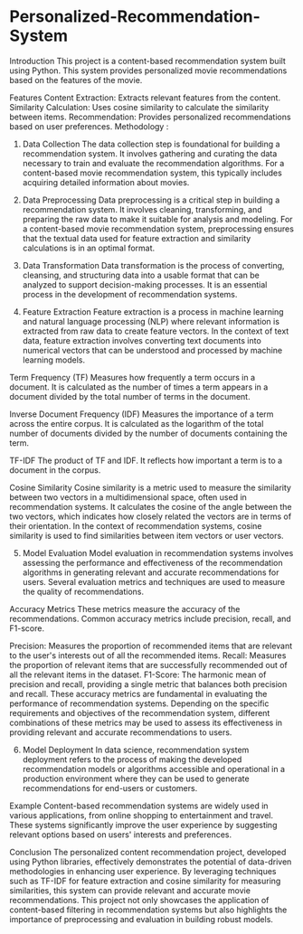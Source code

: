 # Personalized-Recommendation-System
Introduction
This project is a content-based recommendation system built using Python. This system provides personalized movie recommendations based on the features of the movie.

Features
Content Extraction: Extracts relevant features from the content.
Similarity Calculation: Uses cosine similarity to calculate the similarity between items.
Recommendation: Provides personalized recommendations based on user preferences.
Methodology :
1. Data Collection
The data collection step is foundational for building a recommendation system. It involves gathering and curating the data necessary to train and evaluate the recommendation algorithms. For a content-based movie recommendation system, this typically includes acquiring detailed information about movies.

2. Data Preprocessing
Data preprocessing is a critical step in building a recommendation system. It involves cleaning, transforming, and preparing the raw data to make it suitable for analysis and modeling. For a content-based movie recommendation system, preprocessing ensures that the textual data used for feature extraction and similarity calculations is in an optimal format.

3. Data Transformation
Data transformation is the process of converting, cleansing, and structuring data into a usable format that can be analyzed to support decision-making processes. It is an essential process in the development of recommendation systems.

4. Feature Extraction
Feature extraction is a process in machine learning and natural language processing (NLP) where relevant information is extracted from raw data to create feature vectors. In the context of text data, feature extraction involves converting text documents into numerical vectors that can be understood and processed by machine learning models.

Term Frequency (TF)
Measures how frequently a term occurs in a document. It is calculated as the number of times a term appears in a document divided by the total number of terms in the document.

Inverse Document Frequency (IDF)
Measures the importance of a term across the entire corpus. It is calculated as the logarithm of the total number of documents divided by the number of documents containing the term.

TF-IDF
The product of TF and IDF. It reflects how important a term is to a document in the corpus.

Cosine Similarity
Cosine similarity is a metric used to measure the similarity between two vectors in a multidimensional space, often used in recommendation systems. It calculates the cosine of the angle between the two vectors, which indicates how closely related the vectors are in terms of their orientation. In the context of recommendation systems, cosine similarity is used to find similarities between item vectors or user vectors.

5. Model Evaluation
Model evaluation in recommendation systems involves assessing the performance and effectiveness of the recommendation algorithms in generating relevant and accurate recommendations for users. Several evaluation metrics and techniques are used to measure the quality of recommendations.

Accuracy Metrics
These metrics measure the accuracy of the recommendations. Common accuracy metrics include precision, recall, and F1-score.

Precision: Measures the proportion of recommended items that are relevant to the user's interests out of all the recommended items.
Recall: Measures the proportion of relevant items that are successfully recommended out of all the relevant items in the dataset.
F1-Score: The harmonic mean of precision and recall, providing a single metric that balances both precision and recall.
These accuracy metrics are fundamental in evaluating the performance of recommendation systems. Depending on the specific requirements and objectives of the recommendation system, different combinations of these metrics may be used to assess its effectiveness in providing relevant and accurate recommendations to users.

6. Model Deployment
In data science, recommendation system deployment refers to the process of making the developed recommendation models or algorithms accessible and operational in a production environment where they can be used to generate recommendations for end-users or customers.

Example
Content-based recommendation systems are widely used in various applications, from online shopping to entertainment and travel. These systems significantly improve the user experience by suggesting relevant options based on users' interests and preferences.

Conclusion
The personalized content recommendation project, developed using Python libraries, effectively demonstrates the potential of data-driven methodologies in enhancing user experience. By leveraging techniques such as TF-IDF for feature extraction and cosine similarity for measuring similarities, this system can provide relevant and accurate movie recommendations. This project not only showcases the application of content-based filtering in recommendation systems but also highlights the importance of preprocessing and evaluation in building robust models.
